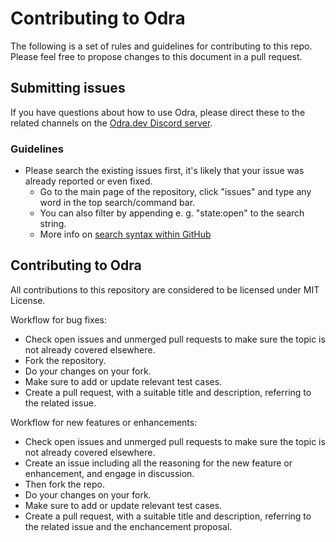 # Contributing to Odra

The following is a set of rules and guidelines for contributing to this repo. Please feel free to propose changes to this document in a pull request.

## Submitting issues

If you have questions about how to use Odra, please direct these to the related channels on the [Odra.dev Discord server](https://discord.gg/Mm5ABc9P8k).

### Guidelines
* Please search the existing issues first, it's likely that your issue was already reported or even fixed.
  - Go to the main page of the repository, click "issues" and type any word in the top search/command bar.
  - You can also filter by appending e. g. "state:open" to the search string.
  - More info on [search syntax within GitHub](https://help.github.com/articles/searching-issues)

## Contributing to Odra

All contributions to this repository are considered to be licensed under MIT License.

Workflow for bug fixes:
* Check open issues and unmerged pull requests to make sure the topic is not already covered elsewhere.
* Fork the repository.
* Do your changes on your fork.
* Make sure to add or update relevant test cases.
* Create a pull request, with a suitable title and description, referring to the related issue.

Workflow for new features or enhancements:
* Check open issues and unmerged pull requests to make sure the topic is not already covered elsewhere.
* Create an issue including all the reasoning for the new feature or enhancement, and engage in discussion.
* Then fork the repo.
* Do your changes on your fork.
* Make sure to add or update relevant test cases.
* Create a pull request, with a suitable title and description, referring to the related issue and the enchancement proposal.

